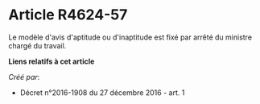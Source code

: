 # Article R4624-57

Le modèle d'avis d'aptitude ou d'inaptitude est fixé par arrêté du ministre chargé du travail.

**Liens relatifs à cet article**

_Créé par_:

  - Décret n°2016-1908 du 27 décembre 2016 - art. 1
